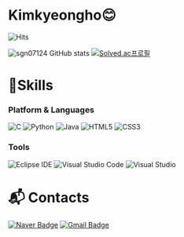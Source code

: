 # Kimkyeongho😊

![Hits](https://hits.seeyoufarm.com/api/count/incr/badge.svg?url=https%3A%2F%2Fgithub.com%2Fsgn07124&count_bg=%23D0AAF7&title_bg=%23C78FFF&icon=&icon_color=%23E7E7E7&title=hits&edge_flat=false)

![sgn07124 GitHub stats](https://github-readme-stats.vercel.app/api?username=sgn07124&theme=material-palenight&show_icons=true)
[![Solved.ac프로필](http://mazassumnida.wtf/api/v2/generate_badge?boj=sgn07124)](https://solved.ac/sgn07124)

# 💪Skills
### Platform & Languages

![C](https://img.shields.io/badge/C-A8B9CC.svg?&style=for-the-badge&logo=C&logoColor=white)
![Python](https://img.shields.io/badge/Python-3776AB.svg?&style=for-the-badge&logo=Python&logoColor=white)
![Java](https://img.shields.io/badge/Java-007396.svg?&style=for-the-badge&logo=Java&logoColor=white)
![HTML5](https://img.shields.io/badge/HTML5-E34F26.svg?&style=for-the-badge&logo=HTML5&logoColor=white)
![CSS3](https://img.shields.io/badge/CSS3-1572B6.svg?&style=for-the-badge&logo=CSS3&logoColor=white)

### Tools
![Eclipse IDE](https://img.shields.io/badge/Eclipse%20IDE-2C2255.svg?&style=for-the-badge&logo=Eclipse%20IDE&logoColor=white)
![Visual Studio Code](https://img.shields.io/badge/Visual%20Studio%20Code-007ACC.svg?&style=for-the-badge&logo=Visual%20Studio%20Code&logoColor=white)
![Visual Studio](https://img.shields.io/badge/Visual%20Studio-5C2D91.svg?&style=for-the-badge&logo=Visual%20Studio&logoColor=white)


# :mailbox_with_mail: Contacts
[![Naver Badge](https://img.shields.io/badge/Naver-03C75A?style=flat-square&logo=Naver&logoColor=white&link=mailto:kim07124@naver.com)](mailto:kim07124@naver.com)
[![Gmail Badge](https://img.shields.io/badge/Gmail-d14836?style=flat-square&logo=Gmail&logoColor=white&link=mailto:sgn07124@gmail.com)](mailto:sgn07124@gmail.com)
